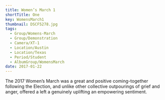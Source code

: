```yaml
---
title: Women’s March 1
shortTitle: One
key: WomensMarch1
thumbnail: DSCF5278.jpg
tags:
  - Group/Womens-March
  - Group/Demonstration
  - Camera/XT-1
  - Location/Austin
  - Location/Texas
  - Period/Student
  - AlbumGroup/WomensMarch
date: 2017-01-22
---
```

The 2017 Women’s March was a great and positive coming-together following the Election, and unlike other collective outpourings of grief and anger, offered a left a genuinely uplifting an empowering sentiment.
